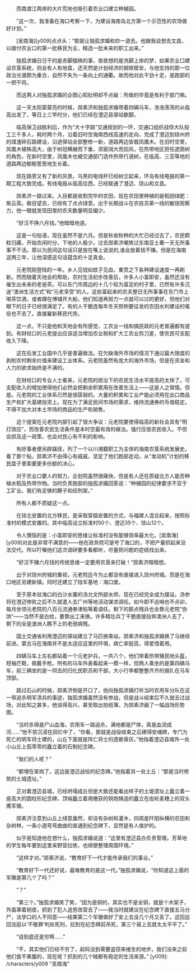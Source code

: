 　　而南渡江两岸的大片荒地也吸引着农业口建立种植园。

　　“这一次，我准备在海口考察一下，为建设海南岛北方第一个示范性的农场做好计划。”

　　[吴南海][y009]点点头：“那就让独孤求婚和你一道去。他跟我说想去文昌，以拨付农业口的第一批移民为主，精选一批未来的职工出来。”

　　独孤求婚日日干的是赤脚插秧的事，夜夜想的是洗脚上岸的梦，如果农业口建设农垦系统，则会有人有地盘，还天然是计划经济的钢铁壁垒，与他支持的那一位政治光谱颇为重合，自然不失为一条向上的通衢。故而他对此干劲十足，是跑部的一把干将。

　　而这两人对独孤求婚的企图心知肚明却不点破：所做的毕竟是有利于部门嘛。

　　这一天太阳蒙蒙亮的时候，郧素济和独孤求婚带着四辆马车，浩浩荡荡的从临高出发了，等日上三竿时分，他们已经在澄迈县驿站歇脚。

　　临高保卫战胜利后，作为“大十字路”交通规划的一环，交通口组织战俘大队投工三千多人，耗时两个月，沿着旧时空海南西线高速的走向，完成了澄迈到琼州府的煤渣碎石路建设，沿途驿站全部整修一新，道路两边皆栽凤凰木。在旧时空里，凤凰木植株高大，由于树冠横展而下垂，浓密阔大而招风，在热带地区担任遮荫树的角色，在新时空里，凤凰木也被交通部门选作热带行道树，在临高、三亚等地的道路两边郁郁葱葱地生长着。

　　现在路旁又有了新的风景。乌黑的电线杆已经树立起来，环岛有线电报的第一期工程大致完成。有线电报从临高往西，已经联通了澄迈、琼山和文昌。

　　郧素济一路过来。入目都是收割完毕的农田，现在农田里种植的是稻田绿肥：紫云英。极目望去，已经有了点点绿意。出于长期战斗在农技员第一线的敏锐观察力，他一眼就发现田里的农夫数量明显偏少。

　　“好汉不挣六月钱。”他暗暗地道。

　　这是一句俗语，现在虽然不是六月。但是秋收秋种的大忙已经过去了，农民颗粒归藏，开始农闲时分，下地的人极少。过去郧素济嘲笑过东南亚土著一天无所事事不干活。原以为民间这句话只是放在嘴上说说的,谁会放着钱不赚。但是在海南这两三年，让他深感这句话蕴含的十足真金。

　　元老院刚登陆的一年。乡人见钱如蚊子见血，重赏之下各种建设速度一再刷新。然而随着天地会的帮助，农村生活初步改善后，许多人小富即安，虽然还没有催生出未来的老爸茶。可以东门市周边的十几个较为富足的村子里，已然有许多沉迷“澳洲生活方式”和“元老享受”的人。这些富起来的农夫整日无所事事在东门市上喝茶饮酒，或者蹲在博铺开大船，他们知道再努力一点就可以过的更好，但他们对眼下的日子已经很满足了。有的人干脆连每年冬天照例要征发的农田水利建设的徭役也不去了。直接雇新移民代劳。

　　这一点，不只是他和天地会有所感觉，工农业一线和搞民政的元老普遍都有提到。有财经口的元老提出应该适当增加农业税和扩大工农业剪刀差，使农民可支配收入下降。

　　这在后发工业国中几乎是普遍做法。在欠缺海外市场的情况下通过最大限度的剥削农村剩余价值来建设工业体系。元老院虽然有庞大的海外市场，但是在资金和人力的欲求始终是不满的。

　　在财经口的专业人士看来，元老院的统治下的农民生活水平提高的太快了。可支配收入的增加使得他们必然会把剩余积累用在改善生活上——这是人之常情。但是。元老院的工业体系已然是很孱弱的。大量的积累和工业产能必须用在出口商品生产和扩大基建投资上。现在为了满足民间市场的需求，维持流通券的币值稳定。不得不加大对本土市场的商品的生产和销售。

　　这个提案在元老院内部引起了很大争议：元老院要使得临高的新社会具有“明灯效应”，而改善农民生活条件是本时空最有效的做法。强行压低农民收入。不但会损及这一政策，也会对民心有不利的影响。

　　有好事者便另辟蹊径，列了一个以川湘籍职工为主体的海南农垦系统发展史。看了那个贴，郧素济不由得心有戚戚，坚定了他们跑部走动，从“发动机”计划的移民盘子里索要更多份额的决心。

　　对于农业口要人的努力，企划院虽然很痛快，但是有人还在质疑北方人能否种植水稻及热带作物。当时负责跑部的独孤求婚回答说：“种植园的纪律要求不亚于工矿业。我们有足够的鞭子和绞刑架。”

　　所有人都不质疑这一点。

　　在琼北安置的北方移民，是采取穿插安置的方式，与福建人混合起来，按照标准村的模式安置的。其中临高设立标准村50个、澄迈35个、琼山12个。

　　令人懊恼的是：小富即安的思维让标准村没有能够效率最大化。[吴南海][y009]对此是非常不满意的——他在政务院可是夸了海口的，不把产量抓起来没法交代。所以叮嘱他们这次调研要多看都听，尽量把问题的症结找出来。

　　“好汉不赚六月钱的传统思维一定要用农垦来打破！”郧素济暗暗想。

　　出于对琼州府城的重视，元老院迄今为止都没有直接进入琼州府城。而是在海口地区另建新镇。同时还建立了陆军基地：海口堡。

　　至于原本驻海口的白沙水寨的汤允文所部水师，现在已经完全成为摆设。汤参将在澄迈惨败之后不久就遣人去广州等地活动谋求调任。如今即不巡哨也不点卯，每月坐领元老院的八百元流通券津贴等着调任。剩下的那点残兵也全靠元老院“协饷”——当然不是白给，要靠出工来换。许多精壮兵丁干脆直接投奔澳洲人去了，剩下的全是澳洲人瞧不上的老弱病残。

　　国土交通省利用澄迈的驿站建立了马匹换乘站。郧素济和独孤求婚换了马继续前进。蒙古马在海南并不是太适应这里的环境，病亡率挺高，得爱惜着用。

　　四辆马车上左右都站着一个元老护兵，一共八个，他们带着热带殖民地头盔，短袖芒鞋，佩戴手枪。所有的马车外表看起来一模一样，但两人乘坐的是第四辆马车，前三辆坐的是一同去的归化民职员和干部。大小行李都整整齐齐的捆扎在马车顶部。

　　路过石山的时候，郧素济倒是开口了，他向独孤求婚打听当时农用车分队在这一带追杀明军溃兵的事迹，独孤求婚虽然没有参战，但是战斗结束后不久就去过战场，对此知之甚多，他谈得高兴，甚至取出拍纸簿，为郧素济画了一幅战场形势图。

　　“当时杀得是尸山血海，农用车一路追杀，满地都是尸体，真是血流成河……”他不禁沉浸在回忆中了，“你看，那就是战役结束之后建得安魂碑，专门为死亡的明军将士建的，山丘下面就是阵亡将士的遗骸骨灰。”他指着澄迈县城外一处小山丘上孤零零的矗立着的石制纪念碑。

　　“我们的人呢？”

　　“都埋在翠岗了。这边是澄迈战役的纪念碑。”他指着另一处土丘：“那是当时修筑的土城遗址。”

　　正对着澄迈县城，已经坍塌成丘但是大致还能看出样子的土堤遗址上矗立着一座高大的圆柱形纪念碑，顶端矗立着用缴获的铜炮铸造的矗立在齿轮麦穗上的双头鹰军徽。

　　郧素济注意到山丘上绿意盎然，却没有杂树和灌木，四周是阡陌纵横的农田和杂树林，一条小道弯弯曲曲的直通到纪念碑下，显然是有人维护的。

　　似乎是知道他在想什么，独孤求婚说道：“这里有澄迈县办负责管理。芳草地的学生每年要到这里来野营拉练，也顺便整理周围环境。”

　　“这样才对。”郧素济说，“教育好下一代才能传承我们的事业。”

　　“教育好下一代还好说，最难教育的是这一代。”独孤求婚说，“你知道这上面的军徽是第几个了吗？”

　　“？”

　　“第三个。”独孤求婚笑了笑，“因为是铜的，其实也不是全铜，就是个木架子，外面罩着铜皮。抓到了犯人送劳改营去了——我当时就建议在纪念碑下直接五马分尸，法学口的人不同意——结果第二个军徽做好了安上去没几个月又丢了。这回巡回法庭以‘不敬罪’判处死刑，拉到在纪念碑前吊死，第三个装上去就太太平平了。”

　　“说到底还是穷啊……”

　　“不，其实他们已经不穷了，起码没到需要盗窃来维生的地步。我们没来之前他们食不果腹的，现在呢？抓到的几个贼都有稳定的生活来源。”
[y009]: /characters/y009 "吴南海"
